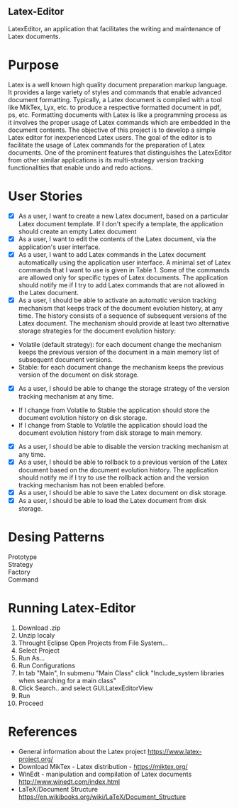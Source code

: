 ## Latex-Editor
LatexEditor, an application that facilitates the writing and maintenance of Latex documents.

# Purpose
Latex is a well known high quality document preparation markup language. It provides a large
variety of styles and commands that enable advanced document formatting. Typically, a Latex document
is compiled with a tool like MikTex, Lyx, etc. to produce a respective formatted document in pdf, ps, etc.
Formatting documents with Latex is like a programming process as it involves the proper usage of Latex
commands which are embedded in the document contents. The objective of this project is to develop a
simple Latex editor for inexperienced Latex users. The goal of the editor is to facilitate the usage of Latex
commands for the preparation of Latex documents. One of the prominent features that distinguishes
the LatexEditor from other similar applications is its multi-strategy version tracking functionalities that
enable undo and redo actions.

# User Stories
- [x] As a user, I want to create a new Latex document, based on a particular Latex document
template. If I don't specify a template, the application should create an empty Latex document
- [x] As a user, I want to edit the contents of the Latex document, via the application's user
interface.
- [x] As a user, I want to add Latex commands in the Latex document automatically using the
application user interface. A minimal set of Latex commands that I want to use is given in Table 1.
Some of the commands are allowed only for specific types of Latex documents. The application
should notify me if I try to add Latex commands that are not allowed in the Latex document.
- [x] As a user, I should be able to activate an automatic version tracking mechanism that keeps
track of the document evolution history, at any time. The history consists of a sequence of
subsequent versions of the Latex document. The mechanism should provide at least two alternative
storage strategies for the document evolution history:
- Volatile (default strategy): for each document change the mechanism keeps the previous
version of the document in a main memory list of subsequent document versions.
- Stable: for each document change the mechanism keeps the previous version of the
document on disk storage.
- [x] As a user, I should be able to change the storage strategy of the version tracking mechanism
at any time.
- If I change from Volatile to Stable the application should store the document evolution
history on disk storage.
- If I change from Stable to Volatile the application should load the document evolution
history from disk storage to main memory.
- [x] As a user, I should be able to disable the version tracking mechanism at any time.
- [x] As a user, I should be able to rollback to a previous version of the Latex document based on
the document evolution history. The application should notify me if I try to use the rollback action
and the version tracking mechanism has not been enabled before.
- [x] As a user, I should be able to save the Latex document on disk storage.
- [x] As a user, I should be able to load the Latex document from disk storage.

# Desing Patterns

Prototype <br />
Strategy <br />
Factory <br />
Command <br />

# Running Latex-Editor

1. Download .zip
2. Unzip localy
3. Throught Eclipse Open Projects from File System...
4. Select Project
5. Run As...
6. Run Configurations
7. In tab "Main", In submenu "Main Class" click "Include_system libraries when searching for a main class"
8. Click Search.. and select GUI.LatexEditorView
9. Run
10. Proceed


# References
- General information about the Latex project https://www.latex-project.org/
- Download MikTex - Latex distribution - https://miktex.org/
- WinEdt - manipulation and compilation of Latex documents http://www.winedt.com/index.html
- LaTeX/Document Structure https://en.wikibooks.org/wiki/LaTeX/Document_Structure



